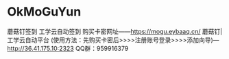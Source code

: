 # OkMoGuYun
蘑菇钉签到 工学云自动签到
购买卡密网址——https://mogu.eybaaq.cn/ 
蘑菇钉|工学云自动平台
(使用方法：先购买卡密后>>>>注册账号登录>>>>添加向导)—http://36.41.175.10:2323
QQ群：959916379
